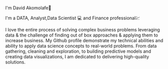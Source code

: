 I'm David Akomolafe👋

I'm a DATA, Analyst,Data Scientist 💻 and  Finance professional💹

I love the entire process of solving complex business problems leveraging data & the challenge of finding out of box approaches & applying them to increase business. My Github profile  demonstrate my technical abilities and ability to apply data science concepts to real-world problems. From data gathering, cleaning and exploration, to building predictive models and creating data visualizations, I am dedicated to delivering high-quality solutions.

<!---
TheKingSegun/TheKingSegun is a ✨ special ✨ repository because its `README.md` (this file) appears on your GitHub profile.
You can click the Preview link to take a look at your changes.
--->
